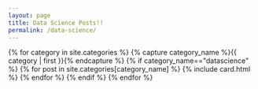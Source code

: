 ```yaml
---
layout: page
title: Data Science Posts!!
permalink: /data-science/
---
```


<div class="post-list">

{% for category in site.categories %}
    {% capture category_name %}{{ category | first }}{% endcapture %}
        {% if category_name=="datascience" %}
             {% for post in site.categories[category_name] %}
                 {% include card.html %}
             {% endfor %}
        {% endif %}
{% endfor %}

</div>


              
